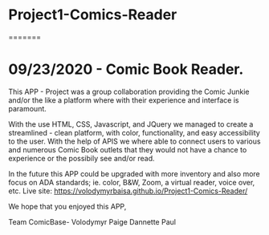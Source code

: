 # Project1-Comics-Reader
=======
# 09/23/2020 - Comic Book Reader.

This APP - Project was a group collaboration providing the Comic Junkie and/or the like a platform where with their experience and interface is paramount. 

With the use HTML, CSS, Javascript, and JQuery we managed to create a streamlined - clean platform, with color, functionality, and easy accessibility to the user. With the help of APIS we where able to connect users to various and numerous Comic Book outlets that they would not have a chance to experience or the possibily see and/or read. 

In the future this APP could be upgraded with more inventory and also more focus on ADA standards; ie. color, B&W, Zoom, a virtual reader, voice over, etc. 
Live site: https://volodymyrbaisa.github.io/Project1-Comics-Reader/

We hope that you enjoyed this APP,

Team ComicBase- 
Volodymyr
Paige
Dannette
Paul






